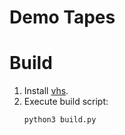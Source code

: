 # Demo Tapes

# Build

1. Install [vhs](https://github.com/charmbracelet/vhs?tab=readme-ov-file#require).
2. Execute build script:
    ```
    python3 build.py
    ```
